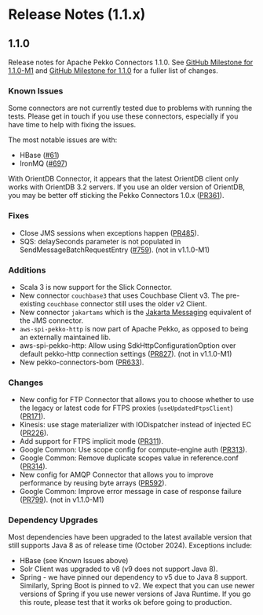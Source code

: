 # Release Notes (1.1.x)

## 1.1.0

Release notes for Apache Pekko Connectors 1.1.0. See [GitHub Milestone for 1.1.0-M1](https://github.com/apache/pekko-connectors/milestone/2?closed=1) and [GitHub Milestone for 1.1.0](https://github.com/apache/pekko-connectors/milestone/7?closed=1) for a fuller list of changes.

### Known Issues

Some connectors are not currently tested due to problems with running the tests. Please get in touch if you use these connectors, especially if you have time to help with fixing the issues.

The most notable issues are with:

* HBase ([#61](https://github.com/apache/pekko-connectors/issues/61))
* IronMQ ([#697](https://github.com/apache/pekko-connectors/issues/697))

With OrientDB Connector, it appears that the latest OrientDB client only works with OrientDB 3.2 servers. If you use an older version of OrientDB, you may be better off sticking the Pekko Connectors 1.0.x ([PR361](https://github.com/apache/pekko-connectors/pull/361)).

### Fixes

* Close JMS sessions when exceptions happen ([PR485](https://github.com/apache/pekko-connectors/pull/485)).
* SQS: delaySeconds parameter is not populated in SendMessageBatchRequestEntry ([#759](https://github.com/apache/pekko-connectors/issues/759)). (not in v1.1.0-M1)

### Additions
* Scala 3 is now support for the Slick Connector.
* New connector `couchbase3` that uses Couchbase Client v3. The pre-existing `couchbase` connector still uses the older v2 Client.
* New connector `jakartams` which is the [Jakarta Messaging](https://jakarta.ee/learn/docs/jakartaee-tutorial/current/messaging/jms-concepts/jms-concepts.html) equivalent of the JMS connector.
* `aws-spi-pekko-http` is now part of Apache Pekko, as opposed to being an externally maintained lib.
* aws-spi-pekko-http: Allow using SdkHttpConfigurationOption over default pekko-http connection settings ([PR827](https://github.com/apache/pekko-connectors/pull/827)). (not in v1.1.0-M1)
* New pekko-connectors-bom ([PR633](https://github.com/apache/pekko-connectors/pull/633)).

### Changes
* New config for FTP Connector that allows you to choose whether to use the legacy or latest code for FTPS proxies (`useUpdatedFtpsClient`) ([PR171](https://github.com/apache/pekko-connectors/pull/171)).
* Kinesis: use stage materializer with IODispatcher instead of injected EC ([PR226](https://github.com/apache/pekko-connectors/pull/226)).
* Add support for FTPS implicit mode ([PR311](https://github.com/apache/pekko-connectors/pull/311)).
* Google Common: Use scope config for compute-engine auth ([PR313](https://github.com/apache/pekko-connectors/pull/313)).
* Google Common: Remove duplicate scopes value in reference.conf ([PR314](https://github.com/apache/pekko-connectors/pull/314)).
* New config for AMQP Connector that allows you to improve performance by reusing byte arrays ([PR592](https://github.com/apache/pekko-connectors/pull/592)).
* Google Common: Improve error message in case of response failure ([PR799](https://github.com/apache/pekko-connectors/pull/799)). (not in v1.1.0-M1)

### Dependency Upgrades

Most dependencies have been upgraded to the latest available version that still supports Java 8 as of release time (October 2024).
Exceptions include:

* HBase (see Known Issues above)
* Solr Client was upgraded to v8 (v9 does not support Java 8).
* Spring - we have pinned our dependency to v5 due to Java 8 support. Similarly, Spring Boot is pinned to v2. We expect that you can use newer versions of Spring if you use newer versions of Java Runtime. If you go this route, please test that it works ok before going to production.
